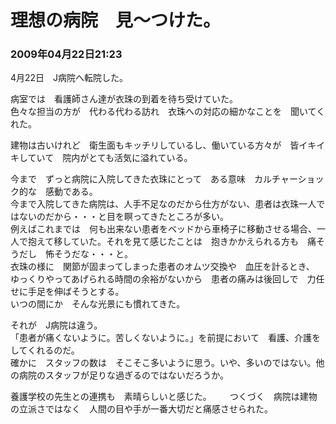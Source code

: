 # 理想の病院　見～つけた。
### 2009年04月22日21:23

4月22日　J病院へ転院した。

病室では　看護師さん達が衣珠の到着を待ち受けていた。  
色々な担当の方が　代わる代わる訪れ　衣珠への対応の細かなことを　聞いてくれた。

建物は古いけれど　衛生面もキッチリしているし、働いている方々が　皆イキイキしていて　院内がとても活気に溢れている。

今まで　ずっと病院に入院してきた衣珠にとって　ある意味　カルチャーショック的な　感動である。  
今まで入院してきた病院は、人手不足なのだから仕方がない、患者は衣珠一人ではないのだから・・・と目を瞑ってきたところが多い。  
例えばこれまでは　何も出来ない患者をベッドから車椅子に移動させる場合、一人で抱えて移していた。それを見て感じたことは　抱きかかえられる方も　痛そうだし　怖そうだな・・・と。  
衣珠の様に　関節が固まってしまった患者のオムツ交換や　血圧を計るとき、　ゆっくりやってあげられる時間の余裕がないから　患者の痛みは後回しで　力任せに手足を伸ばそうとする。  
いつの間にか　そんな光景にも慣れてきた。

それが　J病院は違う。  
「患者が痛くないように。苦しくないように。」を前提において　看護、介護をしてくれるのだ。  
確かに　スタッフの数は　そこそこ多いように思う。いや、多いのではない。他の病院のスタッフが足りな過ぎるのではないだろうか。

養護学校の先生との連携も　素晴らしいと感じた。　
　
つくづく　病院は建物の立派さではなく　人間の目や手が一番大切だと痛感させられた。 